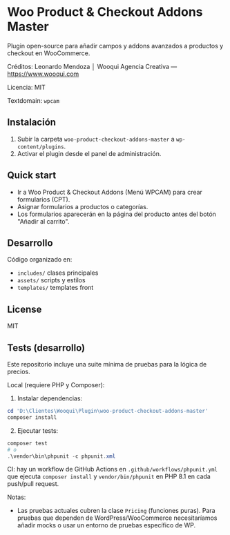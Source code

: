 # Woo Product & Checkout Addons Master

Plugin open-source para añadir campos y addons avanzados a productos y checkout en WooCommerce.

Créditos: Leonardo Mendoza │ Wooqui Agencia Creativa — https://www.wooqui.com

Licencia: MIT

Textdomain: `wpcam`

## Instalación
1. Subir la carpeta `woo-product-checkout-addons-master` a `wp-content/plugins`.
2. Activar el plugin desde el panel de administración.

## Quick start
- Ir a Woo Product & Checkout Addons (Menú WPCAM) para crear formularios (CPT).
- Asignar formularios a productos o categorías.
- Los formularios aparecerán en la página del producto antes del botón "Añadir al carrito".

## Desarrollo
 Código organizado en:
 - `includes/` clases principales
 - `assets/` scripts y estilos
 - `templates/` templates front

## License
MIT

## Tests (desarrollo)

Este repositorio incluye una suite mínima de pruebas para la lógica de precios.

Local (requiere PHP y Composer):

1. Instalar dependencias:

```powershell
cd 'D:\Clientes\Wooqui\Plugin\woo-product-checkout-addons-master'
composer install
```

2. Ejecutar tests:

```powershell
composer test
# o
.\vendor\bin\phpunit -c phpunit.xml
```

CI: hay un workflow de GitHub Actions en `.github/workflows/phpunit.yml` que ejecuta `composer install` y `vendor/bin/phpunit` en PHP 8.1 en cada push/pull request.

Notas:
- Las pruebas actuales cubren la clase `Pricing` (funciones puras). Para pruebas que dependen de WordPress/WooCommerce necesitaríamos añadir mocks o usar un entorno de pruebas específico de WP.
